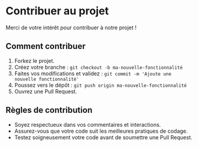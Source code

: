 # Contribuer au projet

Merci de votre intérêt pour contribuer à notre projet !

## Comment contribuer
1. Forkez le projet.
2. Créez votre branche : `git checkout -b ma-nouvelle-fonctionnalité`
3. Faites vos modifications et validez : `git commit -m 'Ajoute une nouvelle fonctionnalité'`
4. Poussez vers le dépôt : `git push origin ma-nouvelle-fonctionnalité`
5. Ouvrez une Pull Request.

## Règles de contribution
- Soyez respectueux dans vos commentaires et interactions.
- Assurez-vous que votre code suit les meilleures pratiques de codage.
- Testez soigneusement votre code avant de soumettre une Pull Request.